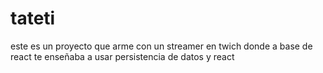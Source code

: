 # tateti

este es un proyecto que arme con un streamer en twich donde a base de react te enseñaba a usar persistencia de datos y react
